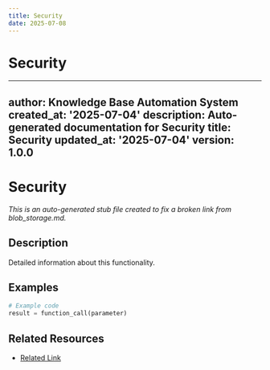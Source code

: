```yaml
---
title: Security
date: 2025-07-08
---
```


# Security

---
author: Knowledge Base Automation System
created_at: '2025-07-04'
description: Auto-generated documentation for Security
title: Security
updated_at: '2025-07-04'
version: 1.0.0
---

# Security

*This is an auto-generated stub file created to fix a broken link from blob_storage.md.*

## Description

Detailed information about this functionality.

## Examples

```python
# Example code
result = function_call(parameter)
```

## Related Resources

- [Related Link](./related_resource.md)
